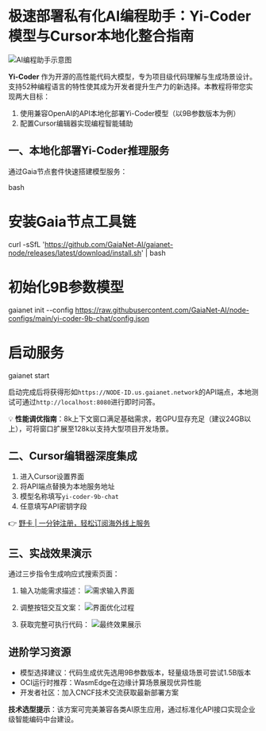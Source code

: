# 极速部署私有化AI编程助手：Yi-Coder模型与Cursor本地化整合指南

![AI编程助手示意图](https://bbtdd.com/wp-content/uploads/img/730056135109.webp@1192w)

**Yi-Coder** 作为开源的高性能代码大模型，专为项目级代码理解与生成场景设计。支持52种编程语言的特性使其成为开发者提升生产力的新选择。本教程将带您实现两大目标：

1. 使用兼容OpenAI的API本地化部署Yi-Coder模型（以9B参数版本为例）
2. 配置Cursor编辑器实现编程智能辅助

## 一、本地化部署Yi-Coder推理服务
通过Gaia节点套件快速搭建模型服务：

bash
# 安装Gaia节点工具链
curl -sSfL 'https://github.com/GaiaNet-AI/gaianet-node/releases/latest/download/install.sh' | bash

# 初始化9B参数模型
gaianet init --config https://raw.githubusercontent.com/GaiaNet-AI/node-configs/main/yi-coder-9b-chat/config.json

# 启动服务
gaianet start

启动完成后将获得形如`https://NODE-ID.us.gaianet.network`的API端点，本地测试可通过`http://localhost:8080`进行即时问答。

💡 **性能调优指南**：8k上下文窗口满足基础需求，若GPU显存充足（建议24GB以上），可将窗口扩展至128k以支持大型项目开发场景。

## 二、Cursor编辑器深度集成
1. 进入Cursor设置界面
2. 将API端点替换为本地服务地址
3. 模型名称填写`yi-coder-9b-chat`
4. 任意填写API密钥字段

👉 [野卡 | 一分钟注册，轻松订阅海外线上服务](https://bbtdd.com/yeka)

## 三、实战效果演示
通过三步指令生成响应式搜索页面：

1. 输入功能需求描述：
   ![需求输入界面](https://bbtdd.com/wp-content/uploads/img/8862202141357640.webp@1192w)

2. 调整按钮交互文案：
   ![界面优化过程](https://bbtdd.com/wp-content/uploads/img/756557183247574.webp@1192w)

3. 获取完整可执行代码：
   ![最终效果展示](https://bbtdd.com/wp-content/uploads/img/853570889.webp@1192w)

## 进阶学习资源
- 模型选择建议：代码生成优先选用9B参数版本，轻量级场景可尝试1.5B版本
- OCI运行时推荐：WasmEdge在边缘计算场景展现优异性能
- 开发者社区：加入CNCF技术交流获取最新部署方案

**技术选型提示**：该方案可完美兼容各类AI原生应用，通过标准化API接口实现企业级智能编码中台建设。